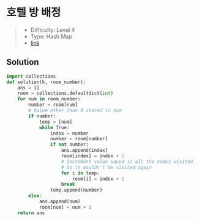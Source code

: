 # 호텔 방 배정

> - Difficulty: Level 4
> - Type: Hash Map
> - [link](https://programmers.co.kr/learn/courses/30/lessons/64063)

## Solution

```python
import collections
def solution(k, room_number):
    ans = []
    room = collections.defaultdict(int)
    for num in room_number:
        number = room[num]
        # Value other than 0 stored in num
        if number:
            temp = [num]
            while True:
                index = number
                number = room[number]
                if not number:
                    ans.append(index)
                    room[index] = index + 1
                    # Increment value saved in all the nodes visited
                    # So it wouldn't be visited again
                    for i in temp:
                        room[i] = index + 1
                    break
                temp.append(number)
        else:
            ans.append(num)
            room[num] = num + 1
    return ans
```
